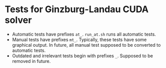 # Tests for Ginzburg-Landau CUDA solver

* Automatic tests have prefixes `at_`. `run_at.sh` runs all automatic tests.
* Manual tests have prefixes `mt_`. Typically, these tests have some graphical output. In future, all manual test supposed to be converted to automatic tests.
* Outdated and irrelevant tests begin with prefixes `_`. Supposed to be removed in future.
